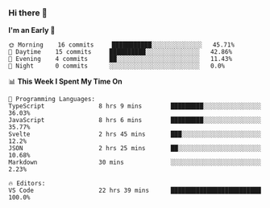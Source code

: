 ### Hi there 👋

<!--
**alexanderniebuhr/alexanderniebuhr** is a ✨ _special_ ✨ repository because its `README.md` (this file) appears on your GitHub profile.

Here are some ideas to get you started:

- 🔭 I’m currently working on ...
- 🌱 I’m currently learning ...
- 👯 I’m looking to collaborate on ...
- 🤔 I’m looking for help with ...
- 💬 Ask me about ...
- 📫 How to reach me: ...
- 😄 Pronouns: ...
- ⚡ Fun fact: ...
-->

<!--START_SECTION:waka-->
**I'm an Early 🐤** 

```text
🌞 Morning    16 commits     ███████████░░░░░░░░░░░░░░   45.71% 
🌆 Daytime    15 commits     ██████████░░░░░░░░░░░░░░░   42.86% 
🌃 Evening    4 commits      ██░░░░░░░░░░░░░░░░░░░░░░░   11.43% 
🌙 Night      0 commits      ░░░░░░░░░░░░░░░░░░░░░░░░░   0.0%

```


📊 **This Week I Spent My Time On** 

```text
💬 Programming Languages: 
TypeScript               8 hrs 9 mins        █████████░░░░░░░░░░░░░░░░   36.03% 
JavaScript               8 hrs 6 mins        █████████░░░░░░░░░░░░░░░░   35.77% 
Svelte                   2 hrs 45 mins       ███░░░░░░░░░░░░░░░░░░░░░░   12.2% 
JSON                     2 hrs 25 mins       ██░░░░░░░░░░░░░░░░░░░░░░░   10.68% 
Markdown                 30 mins             ░░░░░░░░░░░░░░░░░░░░░░░░░   2.23%

🔥 Editors: 
VS Code                  22 hrs 39 mins      █████████████████████████   100.0%

```


<!--END_SECTION:waka-->
